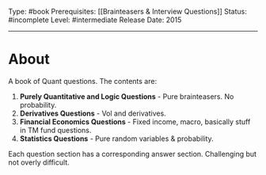 Type: #book
Prerequisites: [[Brainteasers & Interview Questions]]
Status: #incomplete 
Level: #intermediate
Release Date: 2015

----
# About

A book of Quant questions. The contents are:

1. **Purely Quantitative and Logic Questions** - Pure brainteasers. No probability.
2. **Derivatives Questions** - Vol and derivatives.
3. **Financial Economics Questions** - Fixed income, macro, basically stuff in TM fund questions. 
4. **Statistics Questions** - Pure random variables & probability.

Each question section has a corresponding answer section. Challenging but not overly difficult.